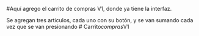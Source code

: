 #Aquí agrego el carrito de compras V1, donde ya tiene la interfaz. 

Se agregan tres articulos, cada uno con su botón, y se van sumando cada vez que se van presionando #   C a r r i t o _ c o m p r a s _ V 1  
 
